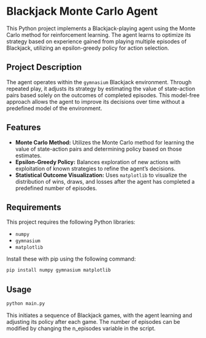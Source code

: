 # Blackjack Monte Carlo Agent

This Python project implements a Blackjack-playing agent using the Monte Carlo method for reinforcement learning. The agent learns to optimize its strategy based on experience gained from playing multiple episodes of Blackjack, utilizing an epsilon-greedy policy for action selection.

## Project Description

The agent operates within the `gymnasium` Blackjack environment. Through repeated play, it adjusts its strategy by estimating the value of state-action pairs based solely on the outcomes of completed episodes. This model-free approach allows the agent to improve its decisions over time without a predefined model of the environment.

## Features

- **Monte Carlo Method:** Utilizes the Monte Carlo method for learning the value of state-action pairs and determining policy based on those estimates.
- **Epsilon-Greedy Policy:** Balances exploration of new actions with exploitation of known strategies to refine the agent’s decisions.
- **Statistical Outcome Visualization:** Uses `matplotlib` to visualize the distribution of wins, draws, and losses after the agent has completed a predefined number of episodes.

## Requirements

This project requires the following Python libraries:

- `numpy`
- `gymnasium`
- `matplotlib`

Install these with pip using the following command:

```bash
pip install numpy gymnasium matplotlib
```

## Usage

```bash
python main.py
```

This initiates a sequence of Blackjack games, with the agent learning and adjusting its policy after each game. The number of episodes can be modified by changing the n_episodes variable in the script.
